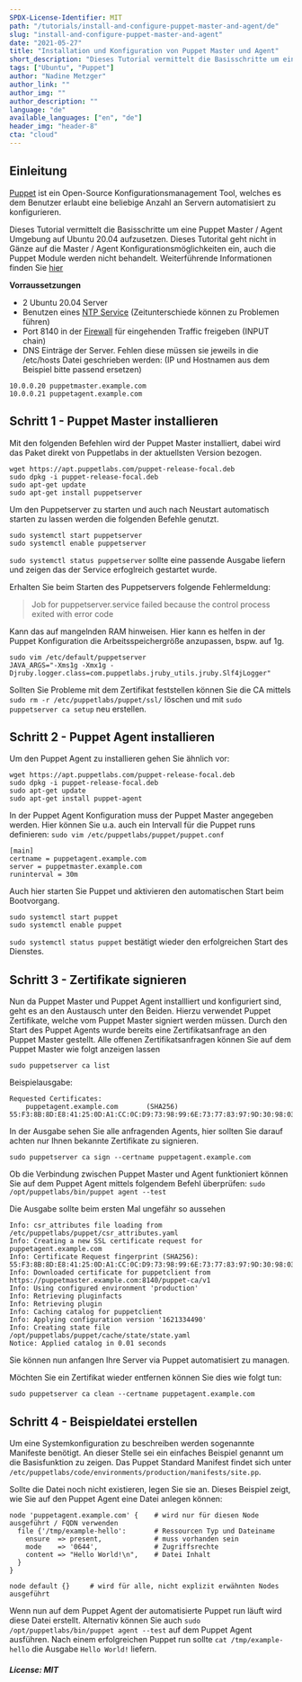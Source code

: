 ```yaml
---
SPDX-License-Identifier: MIT
path: "/tutorials/install-and-configure-puppet-master-and-agent/de"
slug: "install-and-configure-puppet-master-and-agent"
date: "2021-05-27"
title: "Installation und Konfiguration von Puppet Master und Agent"
short_description: "Dieses Tutorial vermittelt die Basisschritte um eine Puppet Master / Agent Umgebung auf Ubuntu 20.04 aufzusetzen."
tags: ["Ubuntu", "Puppet"]
author: "Nadine Metzger"
author_link: ""
author_img: ""
author_description: ""
language: "de"
available_languages: ["en", "de"]
header_img: "header-8"
cta: "cloud"
---
```


## Einleitung

[Puppet](https://puppet.com) ist ein Open-Source Konfigurationsmanagement Tool, welches es dem Benutzer erlaubt eine beliebige Anzahl an Servern automatisiert zu konfigurieren.

Dieses Tutorial vermittelt die Basisschritte um eine Puppet Master / Agent Umgebung auf Ubuntu 20.04 aufzusetzen. Dieses Tutorital geht nicht in Gänze auf die Master / Agent Konfigurationsmöglichkeiten ein, auch die Puppet Module werden nicht behandelt. Weiterführende Informationen finden Sie [hier](https://puppet.com/docs/puppet/7/puppet_index.html)

**Vorraussetzungen**

* 2 Ubuntu 20.04 Server
* Benutzen eines [NTP Service](https://community.hetzner.com/tutorials/install-public-ntp-server-on-debian-ubuntu) (Zeitunterschiede können zu Problemen führen)
* Port 8140 in der [Firewall](https://community.hetzner.com/tutorials/iptables) für eingehenden Traffic freigeben (INPUT chain)
* DNS Einträge der Server. Fehlen diese müssen sie jeweils in die /etc/hosts Datei geschrieben werden: (IP und Hostnamen aus dem Beispiel bitte passend ersetzen)

```
10.0.0.20 puppetmaster.example.com
10.0.0.21 puppetagent.example.com
```

## Schritt 1 - Puppet Master installieren

Mit den folgenden Befehlen wird der Puppet Master installiert, dabei wird das Paket direkt von Puppetlabs in der aktuellsten Version bezogen.

```
wget https://apt.puppetlabs.com/puppet-release-focal.deb
sudo dpkg -i puppet-release-focal.deb
sudo apt-get update
sudo apt-get install puppetserver 
```

Um den Puppetserver zu starten und auch nach Neustart automatisch starten zu lassen werden die folgenden Befehle genutzt.

```
sudo systemctl start puppetserver
sudo systemctl enable puppetserver
```

```sudo systemctl status puppetserver``` sollte eine passende Ausgabe liefern und zeigen das der Service erfoglreich gestartet wurde.

Erhalten Sie beim Starten des Puppetservers folgende Fehlermeldung:
> Job for puppetserver.service failed because the control process exited with error code

Kann das auf mangelnden RAM hinweisen. Hier kann es helfen in der Puppet Konfiguration die Arbeitsspeichergröße anzupassen, bspw. auf 1g.

```
sudo vim /etc/default/puppetserver
JAVA_ARGS="-Xms1g -Xmx1g -Djruby.logger.class=com.puppetlabs.jruby_utils.jruby.Slf4jLogger"
```

Sollten Sie Probleme mit dem Zertifikat feststellen können Sie die CA mittels ```sudo rm -r /etc/puppetlabs/puppet/ssl/``` löschen und mit ```sudo puppetserver ca setup``` neu erstellen.

## Schritt 2 - Puppet Agent installieren

Um den Puppet Agent zu installieren gehen Sie ähnlich vor:

```
wget https://apt.puppetlabs.com/puppet-release-focal.deb
sudo dpkg -i puppet-release-focal.deb
sudo apt-get update 
sudo apt-get install puppet-agent 
```

In der Puppet Agent Konfiguration muss der Puppet Master angegeben werden. Hier können Sie u.a. auch ein Intervall für die Puppet runs definieren:
```sudo vim /etc/puppetlabs/puppet/puppet.conf```

```
[main]
certname = puppetagent.example.com
server = puppetmaster.example.com
runinterval = 30m
```

Auch hier starten Sie Puppet und aktivieren den automatischen Start beim Bootvorgang.

```
sudo systemctl start puppet
sudo systemctl enable puppet
```
```sudo systemctl status puppet``` bestätigt wieder den erfolgreichen Start des Dienstes.

## Schritt 3 - Zertifikate signieren

Nun da Puppet Master und Puppet Agent installliert und konfiguriert sind, geht es an den Austausch unter den Beiden. Hierzu verwendet Puppet Zertifikate, welche vom Puppet Master signiert werden müssen. Durch den Start des Puppet Agents wurde bereits eine Zertifikatsanfrage an den Puppet Master gestellt. Alle offenen Zertifikatsanfragen können Sie auf dem Puppet Master wie folgt anzeigen lassen

```sudo puppetserver ca list```

Beispielausgabe:

```
Requested Certificates:
    puppetagent.example.com       (SHA256)  55:F3:8B:8D:E8:41:25:0D:A1:CC:0C:D9:73:98:99:6E:73:77:83:97:9D:30:98:03:14:62:3B:F8:7A:25:35:41
```

In der Ausgabe sehen Sie alle anfragenden Agents, hier sollten Sie darauf achten nur Ihnen bekannte Zertifikate zu signieren.

```
sudo puppetserver ca sign --certname puppetagent.example.com
```

Ob die Verbindung zwischen Puppet Master und Agent funktioniert können Sie auf dem Puppet Agent mittels folgendem Befehl überprüfen:
```sudo /opt/puppetlabs/bin/puppet agent --test```

Die Ausgabe sollte beim ersten Mal ungefähr so aussehen

```
Info: csr_attributes file loading from /etc/puppetlabs/puppet/csr_attributes.yaml
Info: Creating a new SSL certificate request for puppetagent.example.com
Info: Certificate Request fingerprint (SHA256): 55:F3:8B:8D:E8:41:25:0D:A1:CC:0C:D9:73:98:99:6E:73:77:83:97:9D:30:98:03:14:62:3B:F8:7A:25:35:41
Info: Downloaded certificate for puppetclient from https://puppetmaster.example.com:8140/puppet-ca/v1
Info: Using configured environment 'production'
Info: Retrieving pluginfacts
Info: Retrieving plugin
Info: Caching catalog for puppetclient
Info: Applying configuration version '1621334490'
Info: Creating state file /opt/puppetlabs/puppet/cache/state/state.yaml
Notice: Applied catalog in 0.01 seconds
```

Sie können nun anfangen Ihre Server via Puppet automatisiert zu managen.

Möchten Sie ein Zertifikat wieder entfernen können Sie dies wie folgt tun:

```
sudo puppetserver ca clean --certname puppetagent.example.com
```

## Schritt 4 - Beispieldatei erstellen

Um eine Systemkonfiguration zu beschreiben werden sogenannte Manifeste benötigt. An dieser Stelle sei ein einfaches Beispiel genannt um die Basisfunktion zu zeigen.
Das Puppet Standard Manifest findet sich unter `/etc/puppetlabs/code/environments/production/manifests/site.pp`.

Sollte die Datei noch nicht existieren, legen Sie sie an. Dieses Beispiel zeigt, wie Sie auf den Puppet Agent eine Datei anlegen können:

```
node 'puppetagent.example.com' { 	# wird nur für diesen Node ausgeführt / FQDN verwenden
  file {'/tmp/example-hello':   	# Ressourcen Typ und Dateiname
    ensure  => present,         	# muss vorhanden sein
    mode    => '0644',          	# Zugriffsrechte
    content => "Hello World!\n",	# Datei Inhalt 
  }
}

node default {}     # wird für alle, nicht explizit erwähnten Nodes ausgeführt
```

Wenn nun auf dem Puppet Agent der automatisierte Puppet run läuft wird diese Datei erstellt. Alternativ können Sie auch ```sudo /opt/puppetlabs/bin/puppet agent --test``` auf dem Puppet Agent ausführen. Nach einem erfolgreichen Puppet run sollte ```cat /tmp/example-hello``` die Ausgabe ```Hello World!``` liefern.

##### License: MIT

<!--

Contributor's Certificate of Origin

By making a contribution to this project, I certify that:

(a) The contribution was created in whole or in part by me and I have
    the right to submit it under the license indicated in the file; or

(b) The contribution is based upon previous work that, to the best of my
    knowledge, is covered under an appropriate license and I have the
    right under that license to submit that work with modifications,
    whether created in whole or in part by me, under the same license
    (unless I am permitted to submit under a different license), as
    indicated in the file; or

(c) The contribution was provided directly to me by some other person
    who certified (a), (b) or (c) and I have not modified it.

(d) I understand and agree that this project and the contribution are
    public and that a record of the contribution (including all personal
    information I submit with it, including my sign-off) is maintained
    indefinitely and may be redistributed consistent with this project
    or the license(s) involved.

Signed-off-by: Nadine Metzger

-->
